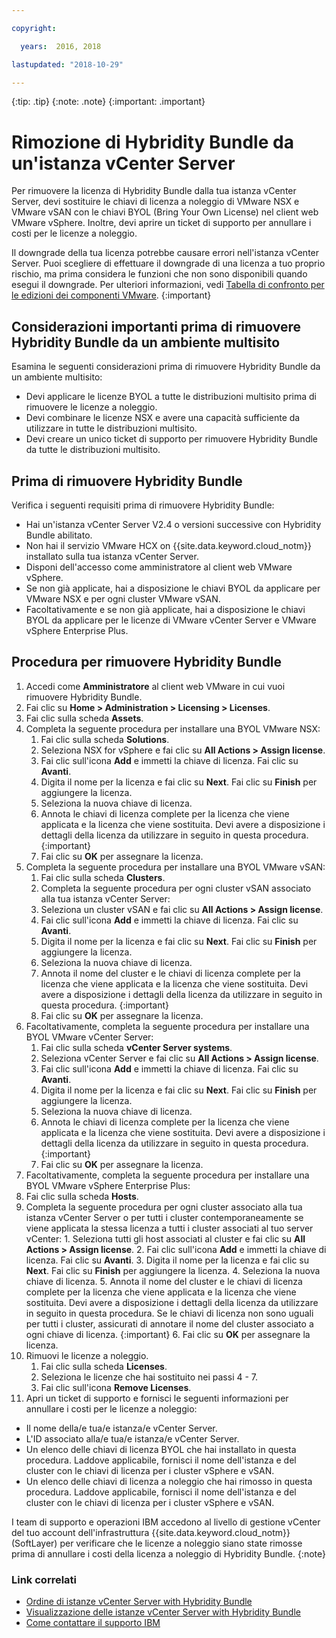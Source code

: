 ```yaml
---

copyright:

  years:  2016, 2018

lastupdated: "2018-10-29"

---
```


{:tip: .tip}
{:note: .note}
{:important: .important}

# Rimozione di Hybridity Bundle da un'istanza vCenter Server

Per rimuovere la licenza di Hybridity Bundle dalla tua istanza vCenter Server, devi sostituire le chiavi di licenza a noleggio di VMware NSX e VMware vSAN con le chiavi BYOL (Bring Your Own License) nel client web VMware vSphere. Inoltre, devi aprire un ticket di supporto per annullare i costi per le licenze a noleggio.

Il downgrade della tua licenza potrebbe causare errori nell'istanza vCenter Server. Puoi scegliere di effettuare il downgrade di una licenza a tuo proprio rischio, ma prima considera le funzioni che non sono disponibili quando esegui il downgrade. Per ulteriori informazioni, vedi [Tabella di confronto per le edizioni dei componenti VMware](../archiref/solution/appendix.html).
{:important}

## Considerazioni importanti prima di rimuovere Hybridity Bundle da un ambiente multisito

Esamina le seguenti considerazioni prima di rimuovere Hybridity Bundle da un ambiente multisito:

* Devi applicare le licenze BYOL a tutte le distribuzioni multisito prima di rimuovere le licenze a noleggio.
* Devi combinare le licenze NSX e avere una capacità sufficiente da utilizzare in tutte le distribuzioni multisito.
* Devi creare un unico ticket di supporto per rimuovere Hybridity Bundle da tutte le distribuzioni multisito.

## Prima di rimuovere Hybridity Bundle

Verifica i seguenti requisiti prima di rimuovere Hybridity Bundle:

* Hai un'istanza vCenter Server V2.4 o versioni successive con Hybridity Bundle abilitato.
* Non hai il servizio VMware HCX on {{site.data.keyword.cloud_notm}} installato sulla tua istanza vCenter Server.
* Disponi dell'accesso come amministratore al client web VMware vSphere.
* Se non già applicate, hai a disposizione le chiavi BYOL da applicare per VMware NSX e per ogni cluster VMware vSAN.
* Facoltativamente e se non già applicate, hai a disposizione le chiavi BYOL da applicare per le licenze di VMware vCenter Server e VMware vSphere Enterprise Plus.

## Procedura per rimuovere Hybridity Bundle

1. Accedi come **Amministratore** al client web VMware in cui vuoi rimuovere Hybridity Bundle.
2. Fai clic su **Home > Administration > Licensing > Licenses**.
3. Fai clic sulla scheda **Assets**.
4. Completa la seguente procedura per installare una BYOL VMware NSX:
   1. Fai clic sulla scheda **Solutions**.
   2. Seleziona NSX for vSphere e fai clic su **All Actions > Assign license**.
   3. Fai clic sull'icona **Add** e immetti la chiave di licenza. Fai clic su **Avanti**.
   4. Digita il nome per la licenza e fai clic su **Next**. Fai clic su **Finish** per aggiungere la licenza.
   5. Seleziona la nuova chiave di licenza.
   6. Annota le chiavi di licenza complete per la licenza che viene applicata e la licenza che viene sostituita. Devi avere a disposizione i dettagli della licenza da utilizzare in seguito in questa procedura.
   {:important}
   7. Fai clic su **OK** per assegnare la licenza.
5. Completa la seguente procedura per installare una BYOL VMware vSAN:
   1. Fai clic sulla scheda **Clusters**.
   2. Completa la seguente procedura per ogni cluster vSAN associato alla tua istanza vCenter Server:
    1. Seleziona un cluster vSAN e fai clic su **All Actions > Assign license**.
    2. Fai clic sull'icona **Add** e immetti la chiave di licenza. Fai clic su **Avanti**.
    3. Digita il nome per la licenza e fai clic su **Next**. Fai clic su **Finish** per aggiungere la licenza.
    4. Seleziona la nuova chiave di licenza.
    5. Annota il nome del cluster e le chiavi di licenza complete per la licenza che viene applicata e la licenza che viene sostituita.
    Devi avere a disposizione i dettagli della licenza da utilizzare in seguito in questa procedura.
    {:important}
    6. Fai clic su **OK** per assegnare la licenza.
6. Facoltativamente, completa la seguente procedura per installare una BYOL VMware vCenter Server:
   1. Fai clic sulla scheda **vCenter Server systems**.
   2. Seleziona vCenter Server e fai clic su **All Actions > Assign license**.
   3. Fai clic sull'icona **Add** e immetti la chiave di licenza. Fai clic su **Avanti**.
   4. Digita il nome per la licenza e fai clic su **Next**. Fai clic su **Finish** per aggiungere la licenza.
   5. Seleziona la nuova chiave di licenza.
   6. Annota le chiavi di licenza complete per la licenza che viene applicata e la licenza che viene sostituita. Devi avere a disposizione i dettagli della licenza da utilizzare in seguito in questa procedura.
   {:important}
   7. Fai clic su **OK** per assegnare la licenza.
7. Facoltativamente, completa la seguente procedura per installare una BYOL VMware vSphere Enterprise Plus:
  1. Fai clic sulla scheda **Hosts**.
  2. Completa la seguente procedura per ogni cluster associato alla tua istanza vCenter Server o per tutti i cluster contemporaneamente se viene applicata la stessa licenza a tutti i cluster associati al tuo server vCenter:
    1. Seleziona tutti gli host associati al cluster e fai clic su **All Actions > Assign license**.
    2. Fai clic sull'icona **Add** e immetti la chiave di licenza. Fai clic su **Avanti**.
    3. Digita il nome per la licenza e fai clic su **Next**. Fai clic su **Finish** per aggiungere la licenza.
    4. Seleziona la nuova chiave di licenza.
    5. Annota il nome del cluster e le chiavi di licenza complete per la licenza che viene applicata e la licenza che viene sostituita.
    Devi avere a disposizione i dettagli della licenza da utilizzare in seguito in questa procedura. Se le chiavi di licenza non sono uguali per tutti i cluster, assicurati di annotare il nome del cluster associato a ogni chiave di licenza.
    {:important}
    6. Fai clic su **OK** per assegnare la licenza.
8. Rimuovi le licenze a noleggio.
   1. Fai clic sulla scheda **Licenses**.
   2. Seleziona le licenze che hai sostituito nei passi 4 - 7.
   3. Fai clic sull'icona **Remove Licenses**.
9. Apri un ticket di supporto e fornisci le seguenti informazioni per annullare i costi per le licenze a noleggio:
  * Il nome della/e tua/e istanza/e vCenter Server.
  * L'ID associato alla/e tua/e istanza/e vCenter Server.
  * Un elenco delle chiavi di licenza BYOL che hai installato in questa procedura. Laddove applicabile, fornisci il nome dell'istanza e del cluster con le chiavi di licenza per i cluster vSphere e vSAN.
  * Un elenco delle chiavi di licenza a noleggio che hai rimosso in questa procedura. Laddove applicabile, fornisci il nome dell'istanza e del cluster con le chiavi di licenza per i cluster vSphere e vSAN.

  I team di supporto e operazioni IBM accedono al livello di gestione vCenter del tuo account dell'infrastruttura {{site.data.keyword.cloud_notm}} (SoftLayer) per verificare che le licenze a noleggio siano state rimosse prima di annullare i costi della licenza a noleggio di Hybridity Bundle.
  {:note}

### Link correlati

* [Ordine di istanze vCenter Server with Hybridity Bundle](vc_hybrid_orderinginstance.html)
* [Visualizzazione delle istanze vCenter Server with Hybridity Bundle](vc_hybrid_viewinginstances.html)
* [Come contattare il supporto IBM](../vmonic/trbl_support.html)
